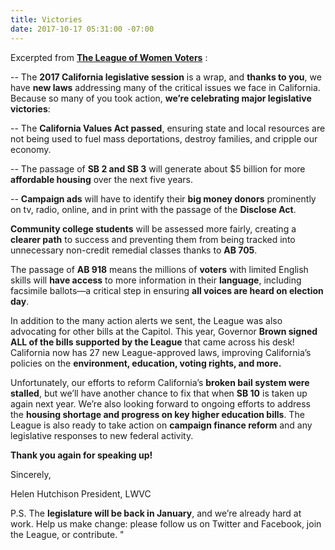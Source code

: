 ```yaml
---
title: Victories
date: 2017-10-17 05:31:00 -07:00
---
```


Excerpted from [**The League of Women Voters**](https://lwvc.org/) :

-- The **2017 California legislative session** is a wrap, and **thanks to you**, we have **new laws** addressing many of the critical issues we face in California. Because so many of you took action, **we’re celebrating major legislative victories**:

-- The **California Values Act passed**, ensuring state and local resources are not being used to fuel mass deportations, destroy families, and cripple our economy. 

-- The passage of **SB 2 and SB 3** will generate about $5 billion for more **affordable housing** over the next five years. 
 
-- **Campaign ads** will have to identify their **big money donors** prominently on tv, radio, online, and in print with the passage of the **Disclose Act**.

**Community college students** will be assessed more fairly, creating a **clearer path** to success and preventing them from being tracked into unnecessary non-credit remedial classes thanks to **AB 705**.

The passage of **AB 918** means the millions of **voters** with limited English skills will **have access** to more information in their **language**, including facsimile ballots—a critical step in ensuring **all voices are heard on election day**. 

In addition to the many action alerts we sent, the League was also advocating for other bills at the Capitol. This year, Governor **Brown signed ALL of the bills supported by the League** that came across his desk! California now has 27 new League-approved laws, improving California’s policies on the **environment, education, voting rights, and more.**

Unfortunately, our efforts to reform California’s **broken bail system were stalled**, but we’ll have another chance to fix that when **SB 10** is taken up again next year. We’re also looking forward to ongoing efforts to address the **housing shortage and progress on key higher education bills**. The League is also ready to take action on **campaign finance reform** and any legislative responses to new federal activity. 

**Thank you again for speaking up!**   

Sincerely,

Helen Hutchison
President, LWVC

P.S. The **legislature will be back in January**, and we’re already hard at work. Help us make change: please follow us on Twitter and Facebook, join the League, or contribute.  "

